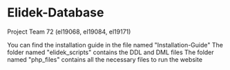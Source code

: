 # Elidek-Database
Project Team 72 (el19068, el19084, el19171)

You can find the installation guide in the file named "Installation-Guide"
The folder named "elidek_scripts" contains the DDL and DML files
The folder named "php_files" contains all the necessary files to run the website

